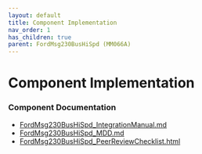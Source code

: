 ```yaml
---
layout: default
title: Component Implementation
nav_order: 1
has_children: true
parent: FordMsg230BusHiSpd (MM066A)
---
```

# Component Implementation
### Component Documentation

- [FordMsg230BusHiSpd_IntegrationManual.md](doc/FordMsg230BusHiSpd_IntegrationManual.md)
- [FordMsg230BusHiSpd_MDD.md](doc/FordMsg230BusHiSpd_MDD.md)
- [FordMsg230BusHiSpd_PeerReviewChecklist.html](doc/FordMsg230BusHiSpd_PeerReviewChecklist.html)

